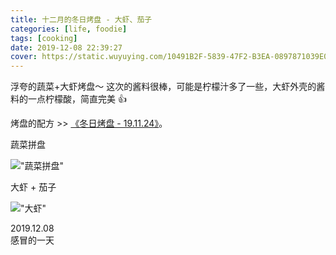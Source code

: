 ```yaml
---
title: 十二月的冬日烤盘 - 大虾、茄子
categories: [life, foodie]
tags: [cooking]
date: 2019-12-08 22:39:27
cover: https://static.wuyuying.com/10491B2F-5839-47F2-B3EA-0897871039E0.jpeg
---
```


浮夸的蔬菜+大虾烤盘～ 这次的酱料很棒，可能是柠檬汁多了一些，大虾外壳的酱料的一点柠檬酸，简直完美 👍

烤盘的配方 >> [《冬日烤盘 - 19.11.24》](/meal-20191124/)。

蔬菜拼盘  

!["蔬菜拼盘"](https://static.wuyuying.com/10491B2F-5839-47F2-B3EA-0897871039E0.jpeg)

大虾 + 茄子  

!["大虾"](https://static.wuyuying.com/9C612C35-9B3E-43CF-ADEA-A36B33A7BCBC.jpeg)

2019.12.08  
感冒的一天